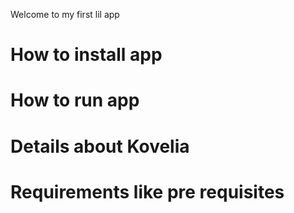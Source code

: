Welcome to my first lil app

# How to install app

# How to run app

# Details about Kovelia

# Requirements like pre requisites
